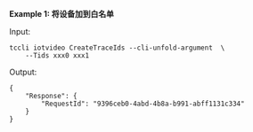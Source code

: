 **Example 1: 将设备加到白名单**



Input: 

```
tccli iotvideo CreateTraceIds --cli-unfold-argument  \
    --Tids xxx0 xxx1
```

Output: 
```
{
    "Response": {
        "RequestId": "9396ceb0-4abd-4b8a-b991-abff1131c334"
    }
}
```

